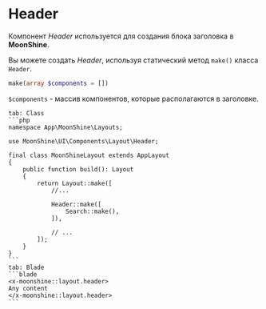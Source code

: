 # Header

Компонент *Header* используется для создания блока заголовка в **MoonShine**.

Вы можете создать *Header*, используя статический метод `make()` класса `Header`.

```php
make(array $components = [])
```
`$components` - массив компонентов, которые располагаются в заголовке.

~~~tabs
tab: Class
```php
namespace App\MoonShine\Layouts;

use MoonShine\UI\Components\Layout\Header;

final class MoonShineLayout extends AppLayout
{
    public function build(): Layout
    {
        return Layout::make([
            //...

            Header::make([
                Search::make(),
            ]),
            
            // ...
        ]);
    }
}
```
tab: Blade
```blade
<x-moonshine::layout.header>
Any content
</x-moonshine::layout.header>
```
~~~